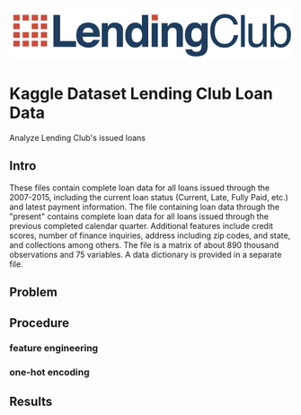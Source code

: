 ![Lending Club Logo](/figs/logo.png)

# Kaggle Dataset Lending Club Loan Data

Analyze Lending Club's issued loans

## Intro

These files contain complete loan data for all loans issued through the 2007-2015, including the current loan status (Current, Late, Fully Paid, etc.) and latest payment information. The file containing loan data through the "present" contains complete loan data for all loans issued through the previous completed calendar quarter. Additional features include credit scores, number of finance inquiries, address including zip codes, and state, and collections among others. The file is a matrix of about 890 thousand observations and 75 variables. A data dictionary is provided in a separate file.

## Problem

## Procedure

### feature engineering

### one-hot encoding

## Results